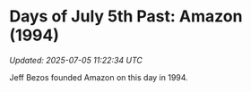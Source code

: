 # Days of July 5th Past: Amazon (1994)

_Updated: 2025-07-05 11:22:34 UTC_

Jeff Bezos founded Amazon on this day in 1994.

